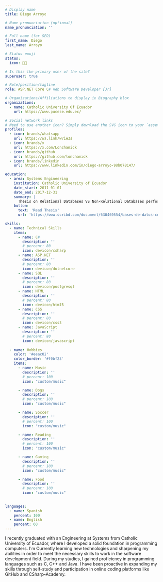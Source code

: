 ```yaml
---
# Display name
title: Diego Arroyo

# Name pronunciation (optional)
name_pronunciation: ''

# Full name (for SEO)
first_name: Diego
last_name: Arroyo

# Status emoji
status:
  icon: 🧑‍💻️

# Is this the primary user of the site?
superuser: true

# Role/position/tagline
role: ASP.NET Core C# Web Software Developer [Jr]

# Organizations/Affiliations to display in Biography blox
organizations:
  - name: Catholic University Of Ecuador
    url: https://www.pucese.edu.ec/

# Social network links
# Need to use another icon? Simply download the SVG icon to your `assets/media/icons/` folder.
profiles:
  - icon: brands/whatsapp
    url: https://wa.link/w7ie3s
  - icon: brands/x
    url: https://x.com/Lonchanick
  - icon: brands/github
    url: https://github.com/lonchanick
  - icon: brands/linkedin
    url: https://www.linkedin.com/in/diego-arroyo-98b078147/

education:
  - area: Systems Engineering
    institution: Catholic University of Ecuador
    date_start: 2011-01-01
    date_end: 2017-12-31
    summary: |
      Thesis on Relational Databases VS Non-Relational Databases performance testing. 
    button:
      text: 'Read Thesis'
      url: 'https://www.scribd.com/document/630469554/bases-de-datos-comparacion-nosql-y-sql-pdf'

skills:
  - name: Technical Skills
    items:
      - name: C#
        description: ''
        # percent: 80
        icon: devicon/csharp
      - name: ASP.NET
        description: ''
        # percent: 80
        icon: devicon/dotnetcore
      - name: SQL
        description: ''
        # percent: 80
        icon: devicon/postgresql
      - name: HTML
        description: ''
        # percent: 80
        icon: devicon/html5
      - name: CSS
        description: ''
        # percent: 80
        icon: devicon/css3
      - name: JavaScript
        description: ''
        # percent: 80
        icon: devicon/javascript                
        
  - name: Hobbies
    color: '#eeac02'
    color_border: '#f0bf23'
    items:
      - name: Music
        description: ''
        # percent: 100
        icon: "custom/music"

      - name: Dogs
        description: ''
        # percent: 100
        icon: "custom/music"

      - name: Soccer
        description: ''
        # percent: 100
        icon: "custom/music"

      - name: Reading
        description: ''
        # percent: 100
        icon: "custom/music"

      - name: Gaming
        description: ''
        # percent: 100
        icon: "custom/music"

      - name: Food
        description: ''
        # percent: 100
        icon: "custom/music"
 
 
languages:
  - name: Spanish
    percent: 100
  - name: English
    percent: 60
---
```

I recently graduated with an Engineering at Systems from Catholic University of Ecuador, where I developed a solid foundation in programming computers. I'm Currently learning new technologies and sharpening my abilities in order to meet the necessary skills to work in the software development field. During my studies, I gained proficiency in programming languages such as C, C++ and Java.
I have been proactive in expanding my skills through self-study and participation in online coding platforms like GitHub and CSharp-Academy.
